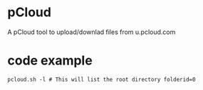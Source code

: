 # pCloud
A pCloud tool to upload/downlad files from u.pcloud.com

# code example
```
pcloud.sh -l # This will list the root directory folderid=0

```
